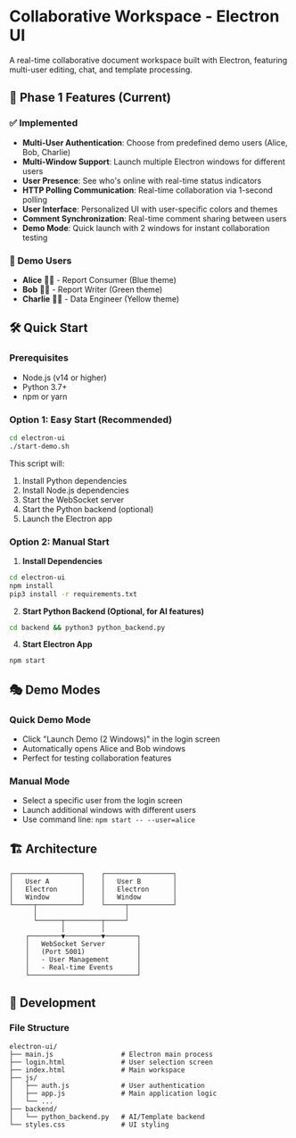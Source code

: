 # Collaborative Workspace - Electron UI

A real-time collaborative document workspace built with Electron, featuring multi-user editing, chat, and template processing.

## 🚀 Phase 1 Features (Current)

### ✅ Implemented
- **Multi-User Authentication**: Choose from predefined demo users (Alice, Bob, Charlie)
- **Multi-Window Support**: Launch multiple Electron windows for different users
- **User Presence**: See who's online with real-time status indicators
- **HTTP Polling Communication**: Real-time collaboration via 1-second polling
- **User Interface**: Personalized UI with user-specific colors and themes
- **Comment Synchronization**: Real-time comment sharing between users
- **Demo Mode**: Quick launch with 2 windows for instant collaboration testing

### 🎯 Demo Users
- **Alice** 👩‍💻 - Report Consumer (Blue theme)
- **Bob** 👨‍💼 - Report Writer (Green theme)  
- **Charlie** 🧑‍🎨 - Data Engineer (Yellow theme)

## 🛠️ Quick Start

### Prerequisites
- Node.js (v14 or higher)
- Python 3.7+
- npm or yarn

### Option 1: Easy Start (Recommended)
```bash
cd electron-ui
./start-demo.sh
```

This script will:
1. Install Python dependencies
2. Install Node.js dependencies
3. Start the WebSocket server
4. Start the Python backend (optional)
5. Launch the Electron app

### Option 2: Manual Start

1. **Install Dependencies**
```bash
cd electron-ui
npm install
pip3 install -r requirements.txt
```

2. **Start Python Backend (Optional, for AI features)**
```bash
cd backend && python3 python_backend.py
```

4. **Start Electron App**
```bash
npm start
```

## 🎭 Demo Modes

### Quick Demo Mode
- Click "Launch Demo (2 Windows)" in the login screen
- Automatically opens Alice and Bob windows
- Perfect for testing collaboration features

### Manual Mode
- Select a specific user from the login screen
- Launch additional windows with different users
- Use command line: `npm start -- --user=alice`

## 🏗️ Architecture

```
┌─────────────────┐    ┌─────────────────┐
│   User A        │    │   User B        │
│   Electron      │    │   Electron      │
│   Window        │    │   Window        │
└─────┬───────────┘    └─────┬───────────┘
      │                      │
      └──────┬─────────┬─────┘
             │         │
    ┌────────▼─────────▼────────┐
    │   WebSocket Server        │
    │   (Port 5001)             │
    │   - User Management       │
    │   - Real-time Events      │
    └───────────────────────────┘
```

## 🔧 Development

### File Structure
```
electron-ui/
├── main.js                 # Electron main process
├── login.html              # User selection screen
├── index.html              # Main workspace
├── js/
│   ├── auth.js             # User authentication
│   ├── app.js              # Main application logic
│   └── ...
├── backend/
│   └── python_backend.py   # AI/Template backend
└── styles.css              # UI styling
```
